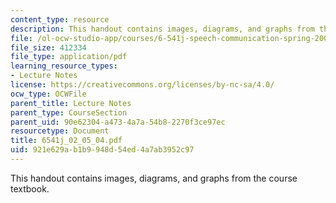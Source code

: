 ```yaml
---
content_type: resource
description: This handout contains images, diagrams, and graphs from the course textbook.
file: /ol-ocw-studio-app/courses/6-541j-speech-communication-spring-2004/921e629ab1b9948d54ed4a7ab3952c97_6541j_02_05_04.pdf
file_size: 412334
file_type: application/pdf
learning_resource_types:
- Lecture Notes
license: https://creativecommons.org/licenses/by-nc-sa/4.0/
ocw_type: OCWFile
parent_title: Lecture Notes
parent_type: CourseSection
parent_uid: 90e62304-a473-4a7a-54b8-2270f3ce97ec
resourcetype: Document
title: 6541j_02_05_04.pdf
uid: 921e629a-b1b9-948d-54ed-4a7ab3952c97
---
```

This handout contains images, diagrams, and graphs from the course textbook.